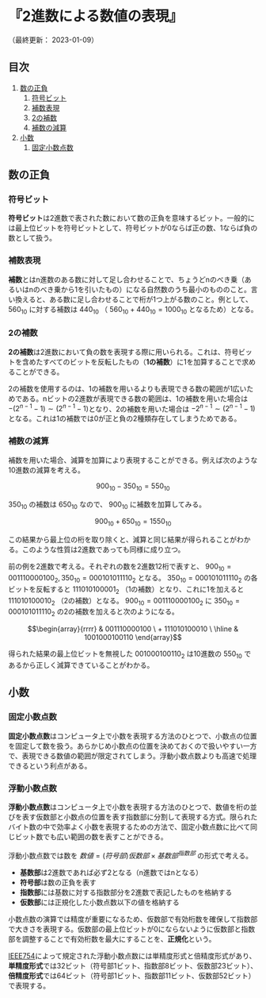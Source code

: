 # 『2進数による数値の表現』

（最終更新： 2023-01-09）


## 目次

1. [数の正負](#数の正負)
	1. [符号ビット](#符号ビット)
	1. [補数表現](#補数表現)
	1. [2の補数](#2の補数)
	1. [補数の減算](#補数の減算)
1. [小数](#小数)
	1. [固定小数点数](#固定小数点数)


## 数の正負

### 符号ビット

**符号ビット**は2進数で表された数において数の正負を意味するビット。一般的には最上位ビットを符号ビットとして、符号ビットが0ならば正の数、1ならば負の数として扱う。

### 補数表現

**補数**とはn進数のある数に対して足し合わせることで、ちょうどnのべき乗（あるいはnのべき乗から1を引いたもの）になる自然数のうち最小のもののこと。言い換えると、ある数に足し合わせることで桁が1つ上がる数のこと。例として、 $560_{10}$ に対する補数は $440_{10}$ （ $560_{10} + 440_{10} = 1000_{10}$ となるため）となる。

### 2の補数

**2の補数**は2進数において負の数を表現する際に用いられる。これは、符号ビットを含めたすべてのビットを反転したもの（**1の補数**）に1を加算することで求めることができる。

2の補数を使用するのは、1の補数を用いるよりも表現できる数の範囲が1広いためである。nビットの2進数が表現できる数の範囲は、1の補数を用いた場合は $-(2^{n-1} - 1) \sim (2^{n-1} - 1)$となり、2の補数を用いた場合は $-2^{n-1} \sim (2^{n-1} - 1)$ となる。これは1の補数では0が正と負の2種類存在してしまうためである。

### 補数の減算

補数を用いた場合、減算を加算により表現することができる。例えば次のような10進数の減算を考える。

```math
900_{10} - 350_{10} = 550_{10}
```

$350_{10}$ の補数は $650_{10}$ なので、 $900_{10}$ に補数を加算してみる。

```math
900_{10} + 650_{10} = 1550_{10}
```

この結果から最上位の桁を取り除くと、減算と同じ結果が得られることがわかる。このような性質は2進数であっても同様に成り立つ。

前の例を2進数で考える。それぞれの数を2進数12桁で表すと、 $900_{10} = 001110000100_2, 350_{10} = 000101011110_2$ となる。 $350_{10} = 000101011110_2$ の各ビットを反転すると $111010100001_2$ （1の補数）となり、これに1を加えると $111010100010_2$ （2の補数）となる。 $900_{10} = 001110000100_2$ に $350_{10} = 000101011110_2$ の2の補数を加えると次のようになる。

```math
\begin{array}{rrrr}
&  001110000100 \
+  111010100010 \
\hline
& 1001000100110
\end{array}
```

得られた結果の最上位ビットを無視した $001000100110_2$ は10進数の $550_{10}$ であるから正しく減算できていることがわかる。


## 小数

### 固定小数点数

**固定小数点数**はコンピュータ上で小数を表現する方法のひとつで、小数点の位置を固定して数を扱う。あらかじめ小数点の位置を決めておくので扱いやすい一方で、表現できる数値の範囲が限定されてしまう。浮動小数点数よりも高速で処理できるという利点がある。

### 浮動小数点数

**浮動小数点数**はコンピュータ上で小数を表現する方法のひとつで、数値を桁の並びを表す仮数部と小数点の位置を表す指数部に分割して表現する方式。限られたバイト数の中で効率よく小数を表現するための方法で、固定小数点数に比べて同じビット数でも広い範囲の数を表すことができる。

浮動小数点数では数を $数値 = (符号部) 仮数部 \times 基数部^{指数部}$ の形式で考える。

- **基数部**は2進数であれば必ず2となる（n進数ではnとなる）
- **符号部**は数の正負を表す
- **指数部**には基数に対する指数部分を2進数で表記したものを格納する
- **仮数部**には正規化した小数点数以下の値を格納する

小数点数の演算では精度が重要になるため、仮数部で有効桁数を確保して指数部で大きさを表現する。仮数部の最上位ビットが0にならないように仮数部と指数部を調整することで有効桁数を最大にすることを、**正規化**という。

[IEEE754](https://ja.wikipedia.org/wiki/IEEE_754)によって規定された浮動小数点数には単精度形式と倍精度形式があり、**単精度形式**では32ビット（符号部1ビット、指数部8ビット、仮数部23ビット）、**倍精度形式**では64ビット（符号部1ビット、指数部11ビット、仮数部52ビット）で表現する。
